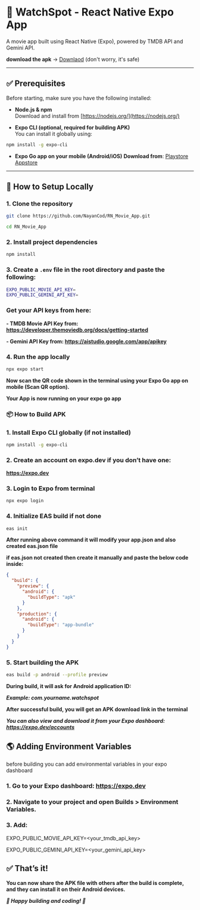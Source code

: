 # 📱 WatchSpot - React Native Expo App

A movie app built using React Native (Expo), powered by TMDB API and Gemini API.

**download the apk** -> [Downlaod](https://expo.dev/artifacts/eas/687ZDBQzMVknpadLgj9BkV.apk) (don't worry, it's safe)

---

## ✅ Prerequisites

Before starting, make sure you have the following installed:

- **Node.js & npm**  
Download and install from [https://nodejs.org/](https://nodejs.org/)

- **Expo CLI (optional, required for building APK)**  
You can install it globally using:
```bash
npm install -g expo-cli
```

- **Expo Go app on your mobile (Android/iOS)**
**Download from**:
[Playstore](https://play.google.com/store/apps/details?id=host.exp.exponent&hl=en_IN) 
[Appstore](https://apps.apple.com/us/app/expo-go/id982107779)

---

## 🚀 How to Setup Locally

### 1. Clone the repository
```bash
git clone https://github.com/NayanCod/RN_Movie_App.git
```
```bash
cd RN_Movie_App
```

### 2. Install project dependencies
```bash
npm install
```

### 3. Create a `.env` file in the root directory and paste the following:
```bash
EXPO_PUBLIC_MOVIE_API_KEY=
EXPO_PUBLIC_GEMINI_API_KEY=
```

### Get your API keys from here:
**- TMDB Movie API Key from: https://developer.themoviedb.org/docs/getting-started**


**- Gemini API Key from: https://aistudio.google.com/app/apikey**


### 4. Run the app locally
```bash
npx expo start
```

**Now scan the QR code shown in the terminal using your Expo Go app on mobile (Scan QR option).**


**Your App is now running on your expo go app**


### 📦 How to Build APK

### 1. Install Expo CLI globally (if not installed)
```bash
npm install -g expo-cli
```

### 2. Create an account on expo.dev if you don’t have one:
   **https://expo.dev**

### 3. Login to Expo from terminal
```bash
npx expo login
```

### 4. Initialize EAS build if not done
```bash
eas init
```
**After running above command it will modify your app.json and also created eas.json file**


**if eas.json not created then create it manually and paste the below code inside:**

```json
{
  "build": {
    "preview": {
      "android": {
        "buildType": "apk"
      }
    },
    "production": {
      "android": {
        "buildType": "app-bundle"
      }
    }
  }
}
```

### 5. Start building the APK
```bash
eas build -p android --profile preview
```

**During build, it will ask for Android application ID:**


***Example: com.yourname.watchspot***

**After successful build, you will get an APK download link in the terminal**


***You can also view and download it from your Expo dashboard: https://expo.dev/accounts***


## 🌎 Adding Environment Variables
before building you can add environmental variables in your expo dashboard
### 1. Go to your Expo dashboard: https://expo.dev

### 2. Navigate to your project and open Builds > Environment Variables.

### 3. Add:
EXPO_PUBLIC_MOVIE_API_KEY=<your_tmdb_api_key>

EXPO_PUBLIC_GEMINI_API_KEY=<your_gemini_api_key>

## ✅ That’s it!


**You can now share the APK file with others after the build is complete, and they can install it on their Android devices.**


***🎯 Happy building and coding! 🚀***










